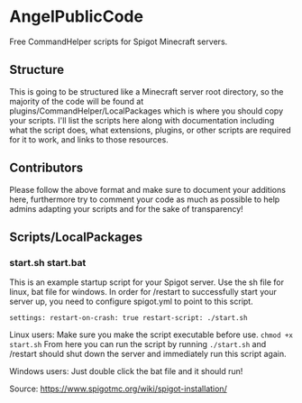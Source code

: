 # AngelPublicCode
Free CommandHelper scripts for Spigot Minecraft servers.

## Structure
This is going to be structured like a Minecraft server root directory, so the majority of the code will be found at plugins/CommandHelper/LocalPackages which is where you should copy your scripts. I'll list the scripts here along with documentation including what the script does, what extensions, plugins, or other scripts are required for it to work, and links to those resources.

## Contributors
Please follow the above format and make sure to document your additions here, furthermore try to comment your code as much as possible to help admins adapting your scripts and for the sake of transparency!

## Scripts/LocalPackages
### start.sh start.bat
This is an example startup script for your Spigot server. Use the sh file for linux, bat file for windows. In order for /restart to successfully start your server up, you need to configure spigot.yml to point to this script.

`settings:
  restart-on-crash: true
  restart-script: ./start.sh`

Linux users: Make sure you make the script executable before use. `chmod +x start.sh` From here you can run the script by running `./start.sh` and /restart should shut down the server and immediately run this script again.

Windows users: Just double click the bat file and it should run!

Source: https://www.spigotmc.org/wiki/spigot-installation/